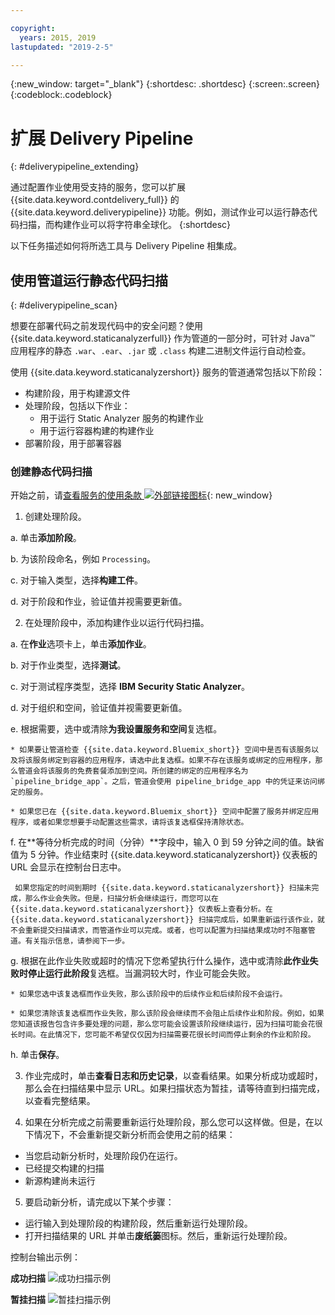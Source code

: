 ```yaml
---

copyright:
  years: 2015, 2019
lastupdated: "2019-2-5"

---
```


<!-- Copyright info at top of file: REQUIRED
    The copyright info is YAML content that must occur at the top of the MD file, before attributes are listed.
    It must be surrounded by 3 dashes.
    The value "years" can contain just one year or a two years separated by a comma. (years: 2014, 2016)
    Indentation as per the previous template must be preserved.
-->

{:new_window: target="_blank"}
{:shortdesc: .shortdesc}
{:screen:.screen}
{:codeblock:.codeblock}

# 扩展 Delivery Pipeline
{: #deliverypipeline_extending}

通过配置作业使用受支持的服务，您可以扩展 {{site.data.keyword.contdelivery_full}} 的 {{site.data.keyword.deliverypipeline}} 功能。例如，测试作业可以运行静态代码扫描，而构建作业可以将字符串全球化。
{:shortdesc}

<!-- Include a sentence to briefly introduce the steps/subtopics. Example: -->

以下任务描述如何将所选工具与 Delivery Pipeline 相集成。

## 使用管道运行静态代码扫描

{: #deliverypipeline_scan}

想要在部署代码之前发现代码中的安全问题？使用 {{site.data.keyword.staticanalyzerfull}} 作为管道的一部分时，可针对 Java™ 应用程序的静态 `.war`、`.ear`、`.jar` 或 `.class` 构建二进制文件运行自动检查。

使用 {{site.data.keyword.staticanalyzershort}} 服务的管道通常包括以下阶段：

+ 构建阶段，用于构建源文件
+ 处理阶段，包括以下作业：
  + 用于运行 Static Analyzer 服务的构建作业
  + 用于运行容器构建的构建作业
+ 部署阶段，用于部署容器


### 创建静态代码扫描

开始之前，请[查看服务的使用条款 ![外部链接图标](../../icons/launch-glyph.svg "外部链接图标")](http://www.ibm.com/software/sla/sladb.nsf/sla/bm-6814-01){: new_window}

<!-- Use ordered list markup for the step section. Include code examples as needed. -->

1. 创建处理阶段。

  a. 单击**添加阶段**。

  b. 为该阶段命名，例如 `Processing`。

  c. 对于输入类型，选择**构建工件**。

  d. 对于阶段和作业，验证值并视需要更新值。

2. 在处理阶段中，添加构建作业以运行代码扫描。

  a. 在**作业**选项卡上，单击**添加作业**。

  b. 对于作业类型，选择**测试**。

  c. 对于测试程序类型，选择 **IBM Security Static Analyzer**。

  d. 对于组织和空间，验证值并视需要更新值。

  e. 根据需要，选中或清除**为我设置服务和空间**复选框。

    * 如果要让管道检查 {{site.data.keyword.Bluemix_short}} 空间中是否有该服务以及将该服务绑定到容器的应用程序，请选中此复选框。如果不存在该服务或绑定的应用程序，那么管道会将该服务的免费套餐添加到空间。所创建的绑定的应用程序名为 `pipeline_bridge_app`。之后，管道会使用 pipeline_bridge_app 中的凭证来访问绑定的服务。

    * 如果您已在 {{site.data.keyword.Bluemix_short}} 空间中配置了服务并绑定应用程序，或者如果您想要手动配置这些需求，请将该复选框保持清除状态。

  f. 在**等待分析完成的时间（分钟）**字段中，输入 0 到 59 分钟之间的值。缺省值为 5 分钟。作业结束时 {{site.data.keyword.staticanalyzershort}} 仪表板的 URL 会显示在控制台日志中。

     如果您指定的时间到期时 {{site.data.keyword.staticanalyzershort}} 扫描未完成，那么作业会失败。但是，扫描分析会继续运行，而您可以在 {{site.data.keyword.staticanalyzershort}} 仪表板上查看分析。在 {{site.data.keyword.staticanalyzershort}} 扫描完成后，如果重新运行该作业，就不会重新提交扫描请求，而管道作业可以完成。或者，也可以配置为扫描结果成功时不阻塞管道。有关指示信息，请参阅下一步。

  g. 根据在此作业失败或超时的情况下您希望执行什么操作，选中或清除**此作业失败时停止运行此阶段**复选框。当漏洞较大时，作业可能会失败。

    * 如果您选中该复选框而作业失败，那么该阶段中的后续作业和后续阶段不会运行。

    * 如果您清除该复选框而作业失败，那么该阶段会继续而不会阻止后续作业和阶段。例如，如果您知道该报告包含许多要处理的问题，那么您可能会设置该阶段继续运行，因为扫描可能会花很长时间。在此情况下，您可能不希望仅仅因为扫描需要花很长时间而停止剩余的作业和阶段。

  h. 单击**保存**。

3. 作业完成时，单击**查看日志和历史记录**，以查看结果。如果分析成功或超时，那么会在扫描结果中显示 URL。如果扫描状态为暂挂，请等待直到扫描完成，以查看完整结果。

4. 如果在分析完成之前需要重新运行处理阶段，那么您可以这样做。但是，在以下情况下，不会重新提交新分析而会使用之前的结果：
  * 当您启动新分析时，处理阶段仍在运行。
  * 已经提交构建的扫描
  * 新源构建尚未运行

5. 要启动新分析，请完成以下某个步骤：
  * 运行输入到处理阶段的构建阶段，然后重新运行处理阶段。
  * 打开扫描结果的 URL 并单击**废纸篓**图标。然后，重新运行处理阶段。

控制台输出示例：

**成功扫描**
![成功扫描示例](images/analyzer_success.png)

**暂挂扫描**
![暂挂扫描示例](images/analyzer_pending.png)

<!--

## Globalizing strings by using the pipeline
{: #deliverypipeline_globalize}

You can translate strings automatically into other languages when you use the IBM Globalization Pipeline service with your pipeline. IBM Globalization Pipeline uses machine translation to translate your source files as part of the pipeline's build and deployment process.

You can also update the machine-translated strings within the globalization project. A translator or native speaker of the language can then review the machine-translated strings to ensure that they are of a high quality.

To see an example of a typical pipeline that uses the Globalization Pipeline service, watch this video:

<iframe width="640" height="360" src="https://www.youtube.com/embed/UToj7FIomCg?feature=player_embedded" frameborder="0" allowfullscreen></iframe>

### Creating a globalization stage and job
Before you begin:

1. All English-translatable strings should be included in one or more `filename_en.properties` or `filename_en.json` files that all use the same name. For example: `messages_en.properties`.

2. If your messages are in `.json` files, remove the depth from the structure by removing any subkeys. To remove the subkeys, change instances of `{key: {subkey: value, subkey:value}}` to `{key:value, key:value}`.

To create the globalization stage and job:

1. Create a globalization stage.

  a. Click **ADD STAGE**.

  b. Name the stage; for example, `Globalization`.

  c. For the input type, select **SCM repository**.

2. In the globalization stage, add a job to translate the source files.

  a. On the **JOBS** tab, click **ADD JOB**.

  b. For the job type, select **Build**.

  c. For the builder type, select **IBM Globalization Pipeline**.

  d. For the organization and space, verify the values and update them if needed.

  e. In the **Source file name** field, type the name and extension of the `.properties` or `.json` input file. If you have files in different subdirectories, but they all have the same name, you need to type the file name once only. For example, if you have a `messages_en.properties` file in three directories, type `messages_en.properties` for the source file name, and all files with that name will be translated.

  f. Determine whether to select the **Set up service and space for me** check box.

    * If you want the pipeline to check your {{site.data.keyword.Bluemix_notm}} space for the service and an app that binds the service to the container, select this check box. If the service or bound app does not exist, the pipeline adds the free plan of the service to your space for you. The bound app that is created is named `pipeline_bridge_app`. Then, the pipeline uses the credentials from pipeline_bridge_app to access the bound services.

    * If you configured the service and bound app in your {{site.data.keyword.Bluemix_notm}} space already or if you want to [configure these requirements manually](/docs/containers/container_integrations.html#container_binding_pipeline), leave this check box cleared.

  g. For the Globalization bundle prefix, enter a prefix for the bundle name, which is structured in this format: `<globalization_bundle_prefix>.path.to.source.file`. The pipeline job creates this Globalization bundle for you in the Globalization Pipeline service.


    **Tip:** Use the DevOps Services project name in the prefix so that the project can be identified easily in the Globalization Pipeline service.


  h. Click **SAVE**.

3. Create another stage to package your app. For the input of the job in this stage, use the IBM Globalization Pipeline job from the previous stage. Do not use the source as the input. The Globalization Pipeline job augments the source files with the machine-translated strings.

4. To ensure that the machine-translated content is included in the packaged app, create another stage to package the app in. For the input to that stage, include the Globalization Pipeline job.

The machine translated files are placed in the same directory as the source `.properties` or `.json` file. To view the files, click **Job > Artifacts**.

After the stage is completed, you can review the translated files from the console output. You can also direct translators to the files so that they can review the machine-translation output and provide revisions to improve quality. The revisions are stored in a Cloudant™ database and take precedence over any future machine translations of the same strings.

For more information about using the Globalization Pipeline service from the {{site.data.keyword.Bluemix_notm}} Dashboard, [see the Globalization Pipeline service documentation](https://www.ng.bluemix.net/docs/services/GlobalizationPipeline/index.html).

-->
<!--

## Creating Slack notifications for builds in the pipeline
{: #deliverypipeline_slack}

You can send notifications about {{site.data.keyword.containerlong}}, {{site.data.keyword.staticanalyzershort}}, and {{site.data.keyword.globalizationfull}} build results from your Delivery Pipeline to your Slack channels.

Before you begin, create or copy a Slack WebHook URL:

1. Open the Slack Integration page for your team: `https://_project_name_.slack.com/services`
2. In the list of integrations, locate **Incoming WebHooks** and click **Add**.
3. Select a channel and click **Add Incoming WebHooks Integration**.
4. Add a **WebHook URL** or copy an existing one.

For more information, see [Incoming WebHooks in the Slack documentation ![External link icon](../../icons/launch-glyph.svg "External link icon")](https://api.slack.com/incoming-webhooks){: new_window}.

To create Slack notifications:

1. In the pipeline, open the configuration for a stage.
2. In the **ENVIRONMENT PROPERTIES** tab, click **ADD PROPERTY**.
3. Select **Text property**.
4. Enter the name and a value for the environment property. Repeat to create multiple environment properties.

  _Table 1. Environment properties for configuring Slack notifications_

  <table>
  <tr>
  <th>Name</th>
  <th>Value</th>
  <th>Description</th>
  <tr/>
  <tr>
    <td><code>SLACK_WEBHOOK_PATH</code></td>
    <td>A URL</td>
    <td>Required. The WebHook URL that is saved in the settings for your Slack Project.</td>
  </tr>
  <tr>
    <td><code>SLACK_COLOR</code></td>
    <td>You can enter one of the following values:
      <ul><li><code>good</code></li>
      <li><code>warning</code></li>
      <li><code>danger</code></li>
      <li>Any hexadecimal color, such as #439FEO</li></ul></td>
    <td>Optional. The color of the border that is displayed along the side of the message in Slack. The default colors are green for good messages, red for bad messages, and gray for informational messages.</td>
  </tr>
  <tr>
    <td><code>NOTIFY_FILTER</code></td>
    <td>To receive only a subset of the message types, enter one of the following values:
      <ul>
      <li><code>good</code>: Get unknown, good and info messages only. Bad messages are not sent.</li>
      <li><code>bad</code>: Get all messages.</li>
      <li><code>info</code>: Get info messages only. Good, bad, and unknown messages are not sent.</li>
      <li><code>unknown</code>: Get all messages.</li></ul>
      Example: If you set <code>NOTIFY_FILTER = bad</code>, error notifications are only displayed in the Slack Channel.</td>
    <td>Optional. Decide which type of messages to send notifications for. By default, good and bad messages are sent, but not informational messages.
      <ul><li><code>good</code>: Successful build results.</li>
      <li><code>bad</code>: Unsuccessful build results.</li>
      <li><code>info</code>: Informational messages about the build process.</li>
      <li><code>unknown</code>: Unknown messages are not assigned a type.</li></ul></td>
   </table>

5. Click **Save**.

6. Repeat these steps to send Slack notifications for other stages that include IBM Container Service, IBM Security Analyzer, and IBM Globalization jobs.

The build notification that is displayed in Slack includes a link to the project and sometimes to the project's dashboard. For a Slack user to open these links, the user must be registered with {{site.data.keyword.Bluemix_notm}} and be a member of the organization that the pipeline is configured in.

## Creating HipChat notifications for builds in the pipeline
{: #deliverypipeline_hipchat}

You can send notifications about IBM Container Service, IBM Security Static Analyzer, and IBM Globalization build results from your Delivery Pipeline to your HipChat rooms.

Before you begin, create or copy and existing HipChat token:

1. Go to your HipChat Account page for your team: `https://_project_name_.hipchat.com/account/api`
2. Create a new token, or use an existing one.

To create HipChat notifications:

1. In the pipeline, open the configuration for a stage.
2. In the **ENVIRONMENT PROPERTIES** tab, click **ADD PROPERTY**.
3. Select **Text Property**.
4. Enter the name and a value for the environment property. Repeat to create multiple environment properties.

  _Table 2. Environment Properties for configuring HipChat notifications_

  <table>
  <tr>
  <th>Name</th>
  <th>Value</th>
  <th>Description</th>
  </tr>
  <tr>
    <td><code>HIP_CHAT_TOKEN</code></td>
    <td>Alphanumeric String</td>
    <td>Required. See "Before you begin" for instructions on creating or copying an existing HipChat token.</td>
  </tr>
  <tr>
    <td><code>HIP_CHAT_ROOM_NAME</code></td>
    <td>Room name</td>
    <td>Required.</td>
  </tr>
  <tr>
    <td><code>HIP_CHAT_COLOR</code></td>
    <td>Enter one of the following values:
      <ul><li><code>yellow</code></li>
      <li><code>red</code></li>
      <li><code>green</code></li>
      <li><code>purple</code></li>
      <li><code>gray</code></li>
      <li><code>random</code></li></ul>
    </td>
    <td>Optional: Specify the background color and the border color of HipChat notifications. If you set <code>HIP_CHAT_COLOR</code>, you do not need to specify the color when you call the script.
     <p><code>-l notification_level</code></p> </td>
  </tr>
  <tr>
    <td><code>NOTIFICATION_COLOR</code></td>
    <td>Enter one of the following values:
      <ul><li><code>good</code></li>
      <li><code>danger</code></li>
      <li><code>info</code></li></ul>
    This variable applies to both HipChat and Clack notification colors. If you specify <code>NOTIFICATION_COLOR</code>, you do not need to specify <code>HIP_CHAT_COLOR</code> or <code>SLACK_COLOR</code>.</td>
    <td>Optional: Specify the background color and the border color of both HipChat and Slack notifications. If you set <code>NOTIFICATION_COLOR</code>, you do not need to specify the color when you call the script.
     <p><code>-l notification_level</code></p> </td>
  </tr>
  <tr>
    <td><code>NOTIFICATION_LEVEL</code></td>
    <td>Enter one of the following values:
      <ul><li><code>good</code></li>
      <li><code>info</code></li>
      <li><code>bad</code></li></ul></td>
    <td>Optional: Specify the notification level. See <code>NOTIFICATION_FILTER</code> for more detail on what triggers the notification.</td>
  </tr>
  <tr>
    <td><code>NOTIFICATION_FILTER</code></td>
    <td>Enter one of the following values:
      <ul><li><code>good</code></li>
      <li><code>info</code></li>
      <li><code>bad</code></li></ul>
    <td>Optional: Specify the notification filter level. Notifications are sent when the following parameters are met:
      <ul><li><code>NOTIFICATION_FILTER = good</code> and <code>NOTIFICATION_LEVEL = bad</code>, <code>good</code>, or <code>unknown</code></li>
      <li><code>NOTIFICATION_FILTER = info</code> and <code>NOTIFICATION_LEVEL = bad</code>, <code>good</code>, <code>info</code>, or <code>unknown</code></li>
      <li><code>NOTIFICATION_FILTER = bad</code> and <code>NOTIFICATION_LEVEL = bad</code> or <code>unknown</code></li>
      <li><code>NOTIFICATION_FILTER = unknown</code> and <code>NOTIFICATION_LEVEL = bad</code>, <code>good</code>, or <code>unknown</code></li></ul></td>
    </tr>
  </table>

5. Click **Save**.

6. Repeat these steps to send HipChat notifications for other stages that include IBM Container Service, IBM Security Static Analyzer, and IBM Globalization jobs.

-->

